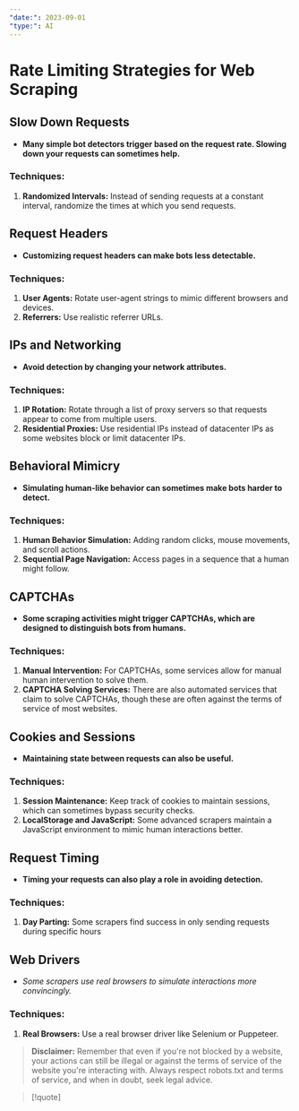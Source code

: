 ```yaml
---
"date:": 2023-09-01
"type:": AI
---
```



# Rate Limiting Strategies for Web Scraping

## Slow Down Requests

- **Many simple bot detectors trigger based on the request rate. Slowing down your requests can sometimes help.**

### Techniques:

1. **Randomized Intervals:** Instead of sending requests at a constant interval, randomize the times at which you send requests.

## Request Headers

- **Customizing request headers can make bots less detectable.**

### Techniques:

1. **User Agents:** Rotate user-agent strings to mimic different browsers and devices.
2. **Referrers:** Use realistic referrer URLs.

## IPs and Networking

- **Avoid detection by changing your network attributes.**

### Techniques:

1. **IP Rotation:** Rotate through a list of proxy servers so that requests appear to come from multiple users.
2. **Residential Proxies:** Use residential IPs instead of datacenter IPs as some websites block or limit datacenter IPs.

## Behavioral Mimicry

- **Simulating human-like behavior can sometimes make bots harder to detect.**

### Techniques:

1. **Human Behavior Simulation:** Adding random clicks, mouse movements, and scroll actions.
2. **Sequential Page Navigation:** Access pages in a sequence that a human might follow.

## CAPTCHAs

- **Some scraping activities might trigger CAPTCHAs, which are designed to distinguish bots from humans.**

### Techniques:

1. **Manual Intervention:** For CAPTCHAs, some services allow for manual human intervention to solve them.
2. **CAPTCHA Solving Services:** There are also automated services that claim to solve CAPTCHAs, though these are often against the terms of service of most websites.

## Cookies and Sessions

- **Maintaining state between requests can also be useful.**

### Techniques:

1. **Session Maintenance:** Keep track of cookies to maintain sessions, which can sometimes bypass security checks.
2. **LocalStorage and JavaScript:** Some advanced scrapers maintain a JavaScript environment to mimic human interactions better.

## Request Timing

- **Timing your requests can also play a role in avoiding detection.**

### Techniques:

1. **Day Parting:** Some scrapers find success in only sending requests during specific hours

## Web Drivers

- *Some scrapers use real browsers to simulate interactions more convincingly.*

### Techniques:

1. **Real Browsers:** Use a real browser driver like Selenium or Puppeteer.

> **Disclaimer:** Remember that even if you're not blocked by a website, your actions can still be illegal or against the terms of service of the website you're interacting with. Always respect robots.txt and terms of service, and when in doubt, seek legal advice.


>[!quote] 